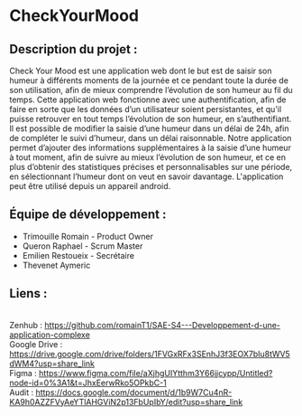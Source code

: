 # CheckYourMood

## Description du projet : 
Check Your Mood est une application web dont le but est de saisir son humeur à différents moments de la journée et ce pendant toute la durée de son utilisation, afin de mieux comprendre l’évolution de son humeur au fil du temps.
Cette application web fonctionne avec une authentification, afin de faire en sorte que les données d’un utilisateur soient persistantes, et qu’il puisse retrouver en tout temps l’évolution de son humeur, en s’authentifiant.
Il est possible de modifier la saisie d’une humeur dans un délai de 24h, afin de compléter le suivi d’humeur, dans un délai raisonnable. Notre application permet d’ajouter des informations supplémentaires à la saisie d’une humeur à tout moment, afin de suivre au mieux l’évolution de son humeur, et ce en plus d’obtenir des statistiques précises et personnalisables sur une période, en sélectionnant l’humeur dont on veut en savoir davantage. 
L'application peut être utilisé depuis un appareil android.

## Équipe de développement : 
- Trimouille Romain - Product Owner
- Queron Raphael - Scrum Master
- Emilien Restoueix - Secrétaire
- Thevenet Aymeric

## Liens :
<br>Zenhub : https://github.com/romainT1/SAE-S4---Developpement-d-une-application-complexe
<br>Google Drive : https://drive.google.com/drive/folders/1FVGxRFx3SEnhJ3f3EOX7bIu8tWV5dWM4?usp=share_link
<br>Figma : https://www.figma.com/file/aXjhgUIYtthm3Y66jjcypp/Untitled?node-id=0%3A1&t=JhxEerwRko5OPkbC-1
<br>Audit : https://docs.google.com/document/d/1b9W7Cu4nR-KA9h0AZZFVyAeYTlAHGViN2p13FbUpIbY/edit?usp=share_link
